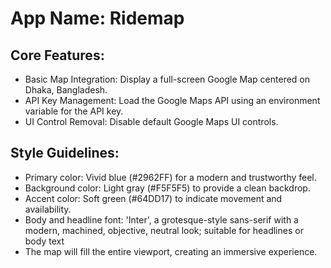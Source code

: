 # **App Name**: Ridemap

## Core Features:

- Basic Map Integration: Display a full-screen Google Map centered on Dhaka, Bangladesh.
- API Key Management: Load the Google Maps API using an environment variable for the API key.
- UI Control Removal: Disable default Google Maps UI controls.

## Style Guidelines:

- Primary color: Vivid blue (#2962FF) for a modern and trustworthy feel.
- Background color: Light gray (#F5F5F5) to provide a clean backdrop.
- Accent color: Soft green (#64DD17) to indicate movement and availability.
- Body and headline font: 'Inter', a grotesque-style sans-serif with a modern, machined, objective, neutral look; suitable for headlines or body text
- The map will fill the entire viewport, creating an immersive experience.